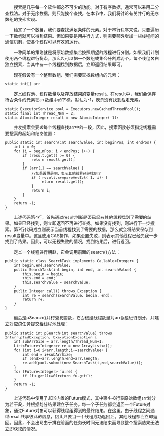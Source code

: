 &emsp;&emsp;搜索是几乎每一个软件都必不可少的功能。对于有序数据，通常可以采用二分查找法。对于无序数据，则只能挨个查找。在本节中，我们将讨论有关并行的无序数组的搜索实现。

&emsp;&emsp;给定了一个数组，我们要查找满足条件的元素。对于串行程序来说，只要遍历一下数组就可以得到结果。但如果要是用并行方式，则需要额外增加一些线程间的通信机制，使各个线程可以有效的运行。

&emsp;&emsp;一种简单的策略就是将原始数据集合按照期望的线程进行分割。如果我们计划使用两个线程进行搜索，那么久可以把一个数组或集合分割成两个。每个线程各自独立搜索，当其中有一个线程找到数据后，立即返回结果即可。

&emsp;&emsp;现在假设有一个整型数组，我们需要查找数组内的元素：
```
static int[] arr;
```
&emsp;&emsp;定义线程池、线程数量以及存放结果的变量result。在result中，我们会保存符合条件的元素在arr数组中的下标。默认为-1，表示没有找到给定元素。
```
static ExecutorService pool = Executors.newCachedThreadPool();
static final int Thread_Num = 2;
static AtomicInteger result = new AtomicInteger(-1);
```
&emsp;&emsp;并发搜索会要求每个线程查找arr中的一段，因此，搜索函数必须指定线程需要搜索的起始和结束位置：
```
public static int search(int searchValue, int beginPos, int endPos) {
    int i = 0;
    for (i = beginPos; i < endPos; i++) {
        if (result.get() >= 0) {
            return result.get();
        }
        if (arr[i] == searchValue) {
            //如果设置是吧，表示其他线程已经找到了
            if (!result.compareAndSet(-1, i)) {
                return result.get();
            }
            return i;
        }
    }
    return -1;
}
```
&emsp;&emsp;上述代码第4行，首先通过result判断是否已经有其他线程找到了需要的结果。如果已经找到，则立即返回不再进行查找。如果没有找到，则进行下一步搜索。第7行代码成立则表示当前线程找到了需要的数据，那么就会将结果保存到result变量中。这里使用CAS操作，如果设置失败，则表示其他线程已经先我一步找到了结果。因此，可以无视失败的情况，找到结果后，进行返回。

&emsp;&emsp;定义一个线程进行朝赵，它会调用前面的search()方法：
```
public static class SearchTask implements Callable<Integer> {
    int begin,end,searchValue;
    public SearchTask(int begin, int end, int searchValue) {
        this.begin = begin;
        this.end = end;
        this.searchValue = searchValue;
    }
    public Integer call() throws Exception {
        int re = search(searchValue, begin, end);
        return re;
    }
}
```
&emsp;&emsp;最后是pSearch()并行查找函数，它会根据线程数量对arr数组进行划分，并建立对应的任务提交给线程池处理：
```
public static int pSearch(int searchValue) throws InterruptedException, ExecutionException {
    int subArrSize = arr.length/Thread_Num+1;
    List<Future<Integer>> re = new ArrayList<>();
    for (int i=0;i<arr.length;i+=searchValue) {
        int end = i+subArrSize;
        if (end>=arr.length)end=arr.length;
        re.add(pool.submit(new SearchTask(i,end,searchValue)));
    }
    for (Future<Integer> fu:re) {
        if (fu.get()>=0)return fu.get();
    }
    return -1;
}
```
&emsp;&emsp;上述代码中使用了JDK内置的Future模式，其中第4~8行将原始数组arr划分为若干段，并根据划分结果建立子任务。每一个子任务都会返回一个Future对象，通过Future对象可以获得线程组得到的最终结果。在这里，由于线程之间通过result共享彼此的信息，因此只要当一个线程成功返回后，其他线程都会立即返回。因此，不会出现由于排在前面的任务长时间无法结束而导致整个搜索结果无法立即获取的情况。